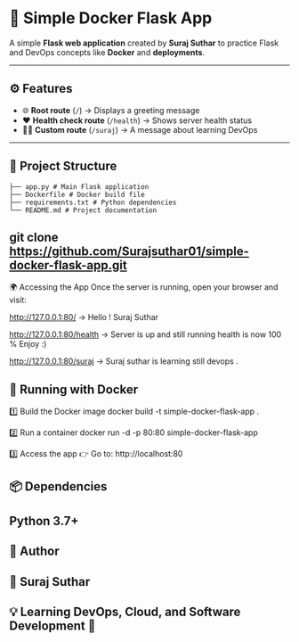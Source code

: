 # 🚀 Simple Docker Flask App  

A simple **Flask web application** created by **Suraj Suthar** to practice Flask and DevOps concepts like **Docker** and **deployments**.  

---

## ⚙️ Features  
- 🌐 **Root route** (`/`) → Displays a greeting message  
- ❤️ **Health check route** (`/health`) → Shows server health status  
- 👨‍💻 **Custom route** (`/suraj`) → A message about learning DevOps  

---

## 📂 Project Structure  
``` simple-docker-flask-app/│
├── app.py # Main Flask application
├── Dockerfile # Docker build file
├── requirements.txt # Python dependencies
└── README.md # Project documentation
```


 ## git clone https://github.com/Surajsuthar01/simple-docker-flask-app.git

🌍 Accessing the App
Once the server is running, open your browser and visit:

http://127.0.0.1:80/ → Hello ! Suraj Suthar

http://127.0.0.1:80/health → Server is up and still running health is now 100 % Enjoy :)

http://127.0.0.1:80/suraj → Suraj suthar is learning still devops .

## 🐳 Running with Docker
1️⃣ Build the Docker image
docker build -t simple-docker-flask-app .

2️⃣ Run a container
docker run -d -p 80:80 simple-docker-flask-app

3️⃣ Access the app
👉 Go to: http://localhost:80

## 📦 Dependencies
## Python 3.7+

## 📝 Author
## 👤 Suraj Suthar
## 💡 Learning DevOps, Cloud, and Software Development 🚀
